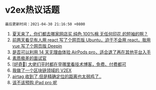 # v2ex热议话题

`最后更新时间：2021-04-30 21:16:50 +0800`

1. [夏天来了，你们都去哪家网店买 纯色 100%棉 无任何印花 的短袖的啊？](https://www.v2ex.com/t/774217)
1. [前两天看见有人用 react 写了个网页版 Ubuntu，迫于不会用 react，我用 vue 写了个网页版 Deepin](https://www.v2ex.com/t/774285)
1. [是否可以利用 14 天无理由体验 AirPods pro，适合退了再在其他平台入手](https://www.v2ex.com/t/774244)
1. [素质极差的面试官](https://www.v2ex.com/t/774254)
1. [[好奇🤔️] 大佬们平时都在早哪里看技术博客，免费、付费都可](https://www.v2ex.com/t/774306)
1. [我做了一个区块链领域的 V2EX](https://www.v2ex.com/t/774318)
1. [airtag 收到了,但是精确定位的距离也太弱鸡了..](https://www.v2ex.com/t/774311)
1. [该不该预购 iPad pro 呢](https://www.v2ex.com/t/774282)

